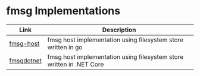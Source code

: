 # fmsg Implementations

| Link                                                | Description        |
|-----------------------------------------------------|--------------------|
| [fmsg-host](https://github.com/markmnl/fmsg-host)   | fmsg host implementation using filesystem store written in go |
| [fmsgdotnet](https://github.com/markmnl/fmsgdotnet) | fmsg host implementation using filesystem store written in .NET Core |